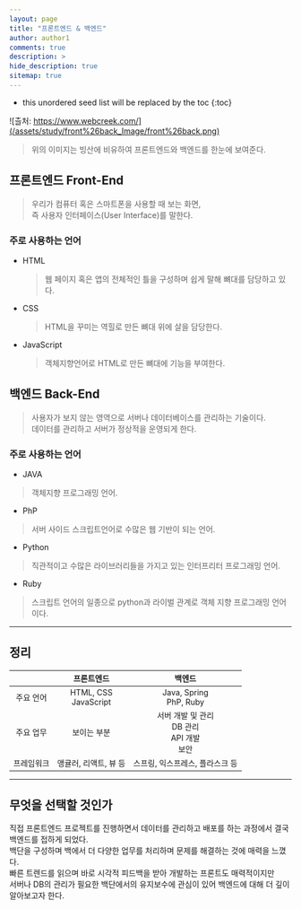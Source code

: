 ```yaml
---
layout: page
title: "프론트엔드 & 백엔드"
author: author1
comments: true
description: >
hide_description: true
sitemap: true
---
```


* this unordered seed list will be replaced by the toc
{:toc}

![츨처: https://www.webcreek.com/](/assets/study/front%26back_Image/front%26back.png)
> 위의 이미지는 빙산에 비유하여 프론트엔드와 백엔드를 한눈에 보여준다.

## 프론트엔드 Front-End

> 우리가 컴퓨터 혹은 스마트폰을 사용할 때 보는 화면,<br>즉 사용자 인터페이스(User Interface)를 말한다.   

### 주로 사용하는 언어
- HTML
    >웹 페이지 혹은 앱의 전체적인 틀을 구성하며 쉽게 말해 뼈대를 담당하고 있다.
- CSS
    >HTML을 꾸미는 역힐로 만든 뼈대 위에 살을 담당한다.
- JavaScript
    >객체지향언어로 HTML로 만든 뼈대에 기능을 부여한다.
    
## 백엔드 Back-End

> 사용자가 보지 않는 영역으로 서버나 데이터베이스를 관리하는 기술이다.<br>
데이터를 관리하고 서버가 정상적을 운영되게 한다.<br>

### 주로 사용하는 언어  
- JAVA
> 객체지향 프로그래밍 언어.
- PhP
> 서버 사이드 스크립트언어로 수많은 웹 기반이 되는 언어.
- Python
> 직관적이고 수많은 라이브러리들을 가지고 있는 인터프리터 프로그래밍 언어.
- Ruby
> 스크립트 언어의 일종으로 python과 라이벌 관계로 객체 지향 프로그래밍 언어이다.

<hr>

## 정리 

|      | 프론트엔드 | 백엔드 |
|:-----:|:-----:|:-----:|
| 주요 언어 |  HTML, CSS<br>JavaScript|Java, Spring<br>PhP, Ruby|
| 주요 업무 | 보이는 부분 | 서버 개발 및 관리<br>DB 관리<br>API 개발<br>보안 |
| 프레임워크 |앵귤러, 리액트, 뷰 등|스프링, 익스프레스, 플라스크 등|

<hr>

## 무엇을 선택할 것인가
>
직접 프론트엔드 프로젝트를 진행하면서 데이터를 관리하고 배포를 하는 과정에서 결국 백엔드를 접하게 되었다.<br>
백단을 구성하며 백에서 더 다양한 업무를 처리하며 문제를 해결하는 것에 매력을 느꼈다.<br>
빠른 트렌드를 읽으며 바로 시각적 피드백을 받아 개발하는 프론트도 매력적이지만<br>
서버나 DB의 관리가 필요한 백단에서의 유지보수에 관심이 있어 백엔드에 대해 더 깊이 알아보고자 한다.<br>